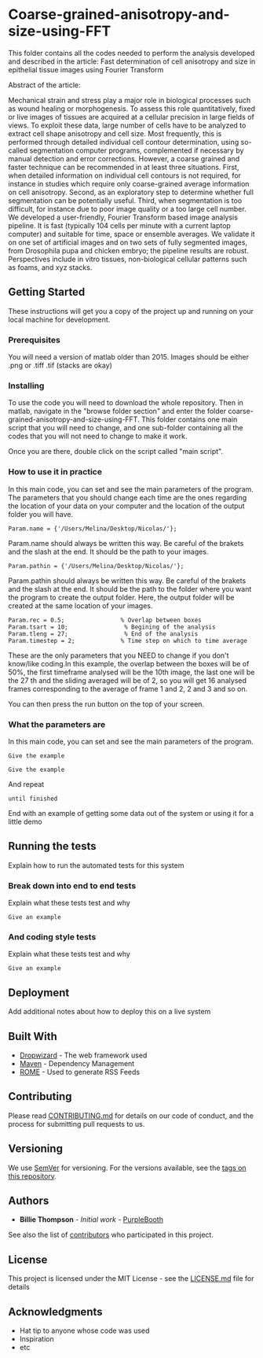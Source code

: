 # Coarse-grained-anisotropy-and-size-using-FFT

This folder contains all the codes needed to perform the analysis developed and described in the article: 
    Fast determination of cell anisotropy and size in epithelial tissue images using Fourier Transform

Abstract of the article:

Mechanical strain and stress play a major role in biological processes such as wound healing or
morphogenesis. To assess this role quantitatively, fixed or live images of tissues are acquired at a
cellular precision in large fields of views. To exploit these data, large number of cells have to be
analyzed to extract cell shape anisotropy and cell size. Most frequently, this is performed through
detailed individual cell contour determination, using so-called segmentation computer programs,
complemented if necessary by manual detection and error corrections. However, a coarse grained and
faster technique can be recommended in at least three situations. First, when detailed information
on individual cell contours is not required, for instance in studies which require only coarse-grained
average information on cell anisotropy. Second, as an exploratory step to determine whether full
segmentation can be potentially useful. Third, when segmentation is too difficult, for instance due to
poor image quality or a too large cell number. We developed a user-friendly, Fourier Transform based
image analysis pipeline. It is fast (typically 104 cells per minute with a current laptop computer) and
suitable for time, space or ensemble averages. We validate it on one set of artificial images and on
two sets of fully segmented images, from Drosophila pupa and chicken embryo; the pipeline results
are robust. Perspectives include in vitro tissues, non-biological cellular patterns such as foams, and
xyz stacks.

## Getting Started

These instructions will get you a copy of the project up and running on your local machine for development.

### Prerequisites

You will need a version of matlab older than 2015. 
Images should be either .png or .tiff .tif (stacks are okay)

### Installing

To use the code you will need to download the whole repository. Then in matlab, navigate in the "browse folder section" and enter the folder coarse-grained-anisotropy-and-size-using-FFT. This folder contains one main script that you will need to change, and one sub-folder containing all the codes that you will not need to change to make it work. 

Once you are there, double click on the script called "main script".


### How to use it in practice

In this main code, you can set and see the main parameters of the program. The parameters that you should change each time are the ones regarding the location of your data on your computer and the location of the output folder you will have. 

```
Param.name = {'/Users/Melina/Desktop/Nicolas/'};

```
Param.name should always be written this way. Be careful of the brakets and the slash at the end. It should be the path to your images.

```
Param.pathin = {'/Users/Melina/Desktop/Nicolas/'};

```
Param.pathin should always be written this way. Be careful of the brakets and the slash at the end. It should be the path to the folder where you want the program to create the output folder. Here, the output folder will be created at the same location of your images. 

```
Param.rec = 0.5;                % Overlap between boxes   
Param.tsart = 10;                % Begining of the analysis
Param.tleng = 27;                % End of the analysis
Param.timestep = 2;             % Time step on which to time average

```

These are the only parameters that you NEED to change if you don't know/like coding.In this example, the overlap between the boxes will be of 50%, the first timeframe analysed will be the 10th image, the last one will be the 27 th and the sliding averaged will be of 2, so you will get 16 analysed frames corresponding to the average of frame 1 and 2, 2 and 3 and so on. 

You can then press the run button on the top of your screen.

### What the parameters are 

In this main code, you can set and see the main parameters of the program. 

```
Give the example
```



```
Give the example
```

And repeat

```
until finished
```

End with an example of getting some data out of the system or using it for a little demo

## Running the tests

Explain how to run the automated tests for this system

### Break down into end to end tests

Explain what these tests test and why

```
Give an example
```

### And coding style tests

Explain what these tests test and why

```
Give an example
```

## Deployment

Add additional notes about how to deploy this on a live system

## Built With

* [Dropwizard](http://www.dropwizard.io/1.0.2/docs/) - The web framework used
* [Maven](https://maven.apache.org/) - Dependency Management
* [ROME](https://rometools.github.io/rome/) - Used to generate RSS Feeds

## Contributing

Please read [CONTRIBUTING.md](https://gist.github.com/PurpleBooth/b24679402957c63ec426) for details on our code of conduct, and the process for submitting pull requests to us.

## Versioning

We use [SemVer](http://semver.org/) for versioning. For the versions available, see the [tags on this repository](https://github.com/your/project/tags). 

## Authors

* **Billie Thompson** - *Initial work* - [PurpleBooth](https://github.com/PurpleBooth)

See also the list of [contributors](https://github.com/your/project/contributors) who participated in this project.

## License

This project is licensed under the MIT License - see the [LICENSE.md](LICENSE.md) file for details

## Acknowledgments

* Hat tip to anyone whose code was used
* Inspiration
* etc
    
  
